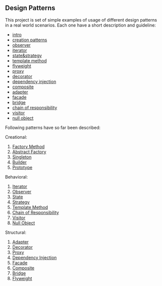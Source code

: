 ## Design Patterns

This project is set of simple examples of usage of different design patterns in a real world scenarios. Each one have a short description and guideline:
- [intro](https://medium.com/@j.kapuscik2/getting-started-with-design-patterns-in-php-4d451ccdfb71)
- [creation patterns](https://medium.com/@j.kapuscik2/creational-design-patterns-in-php-db365d3245ce)
- [observer](https://medium.com/@j.kapuscik2/observer-pattern-in-php-2ba240f89fb2)
- [iterator](https://medium.com/@j.kapuscik2/iterator-pattern-in-php-b7624f6bdbcf) 
- [state&strategy](https://medium.com/@j.kapuscik2/state-strategy-design-patterns-by-example-f57ebd7b6211) 
- [template method](https://medium.com/@j.kapuscik2/template-method-pattern-in-php-6116fd7e8ccc?source=friends_link&sk=ac4c483446bd5a5323c09a662bd54116) 
- [flyweight](https://medium.com/swlh/flyweight-design-pattern-in-php-edcda0486fb0?source=friends_link&sk=a0fa3083d5afd7e41af8a4f7a1df05f1)
- [proxy](https://medium.com/better-programming/proxy-design-pattern-and-how-to-use-it-acd0f11e5330)
- [decorator](https://medium.com/better-programming/decorator-c04fae63dfff)
- [dependency injection](https://medium.com/better-programming/dependency-injection-8f09a93ec995)
- [composite](https://medium.com/swlh/composite-908878748d0e)
- [adapter](https://medium.com/swlh/building-cloud-storage-application-with-adapter-design-pattern-8b0105a1bda7)
- [facade](https://medium.com/better-programming/what-is-facade-design-pattern-67cb09ce35d4)
- [bridge](https://medium.com/better-programming/what-is-bridge-design-pattern-89bfa581fbd3)
- [chain of responsibility](https://medium.com/@j.kapuscik2/what-is-chain-of-responsibility-design-pattern-ff4d22abd124)
- [visitor](https://medium.com/@j.kapuscik2/what-is-visitor-design-pattern-8451fb75876)
- [null object](https://medium.com/@j.kapuscik2/what-is-null-object-design-pattern-f3b4d3d28636)

Following patterns have so far been described:

Creational:
1. [Factory Method](/creational/factory_method)
2. [Abstract Factory](/creational/abstract_factory)
3. [Singleton](/creational/singleton)
4. [Builder](/creational/builder)
5. [Prototype](/creational/prototype)

Behavioral:
1. [Iterator](/behavioral/iterator)
2. [Observer](/behavioral/observer)
3. [State](/behavioral/state)
4. [Strategy](/behavioral/strategy)
5. [Template Method](/behavioral/template_method)
6. [Chain of Responsibility](/behavioral/chain_of_responsibility)
7. [Visitor](/behavioral/visitor)
8. [Null Object](/behavioral/null_object)
 
Structural:
1. [Adapter](/structural/adapter)
2. [Decorator](/structural/decorator)
3. [Proxy](/structural/proxy)
4. [Dependency Injection](/structural/dependency_injection)
5. [Facade](/structural/facade)
6. [Composite](/structural/composite)
7. [Bridge](/structural/bridge)
8. [Flyweight](/structural/flyweight)
